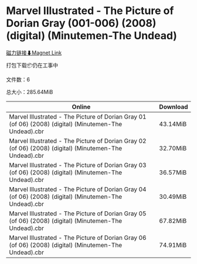 # Marvel Illustrated - The Picture of Dorian Gray (001-006) (2008) (digital) (Minutemen-The Undead)

[磁力链接⬇Magnet Link](magnet:?xt=urn:btih:623677bad9212d6307c9b38bebaf89422861c013&dn=Marvel%20Illustrated%20-%20The%20Picture%20of%20Dorian%20Gray%20%28001-006%29%20%282008%29%20%28digital%29%20%28Minutemen-The%20Undead%29)

打包下载📦仍在工事中

文件数：6

总大小：285.64MiB

Online | Download
--- | ---
Marvel Illustrated - The Picture of Dorian Gray 01 (of 06) (2008) (digital) (Minutemen-The Undead).cbr | 43.14MiB
Marvel Illustrated - The Picture of Dorian Gray 02 (of 06) (2008) (digital) (Minutemen-The Undead).cbr | 32.70MiB
Marvel Illustrated - The Picture of Dorian Gray 03 (of 06) (2008) (digital) (Minutemen-The Undead).cbr | 36.57MiB
Marvel Illustrated - The Picture of Dorian Gray 04 (of 06) (2008) (digital) (Minutemen-The Undead).cbr | 30.49MiB
Marvel Illustrated - The Picture of Dorian Gray 05 (of 06) (2008) (digital) (Minutemen-The Undead).cbr | 67.82MiB
Marvel Illustrated - The Picture of Dorian Gray 06 (of 06) (2008) (digital) (Minutemen-The Undead).cbr | 74.91MiB